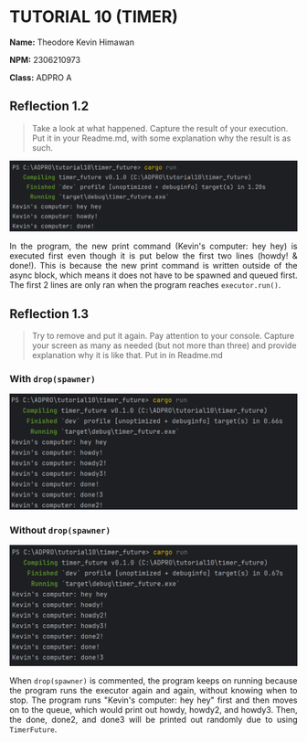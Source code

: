 # TUTORIAL 10 (TIMER)

**Name:** Theodore Kevin Himawan

**NPM:** 2306210973

**Class:** ADPRO A

## Reflection 1.2
>Take a look at what happened. Capture the result of your execution. Put it in your Readme.md,
with some explanation why the result is as such.

![execution](img/1.2.png)

<p align="justify">In the program, the new print command (Kevin's computer: hey hey) is executed first even though it is put below the first two lines (howdy! & done!). This is because the new print command is written outside of the async block, which means it does not have to be spawned and queued first. The first 2 lines are only ran when the program reaches <code>executor.run()</code>.</p>

## Reflection 1.3
>Try to remove and put it again. Pay attention to your console. Capture your screen as many as
needed (but not more than three) and provide explanation why it is like that. Put in in Readme.md

### With `drop(spawner)`
![uncomment](img/uncomment.png)

### Without `drop(spawner)`
![comment](img/comment.png)

<p align="justify">When <code>drop(spawner)</code> is commented, the program keeps on running because the program runs the executor again and again, without knowing when to stop. The program runs "Kevin's computer: hey hey" first and then moves on to the queue, which would print out howdy, howdy2, and howdy3. Then, the done, done2, and done3 will be printed out randomly due to using <code>TimerFuture</code>.</p>